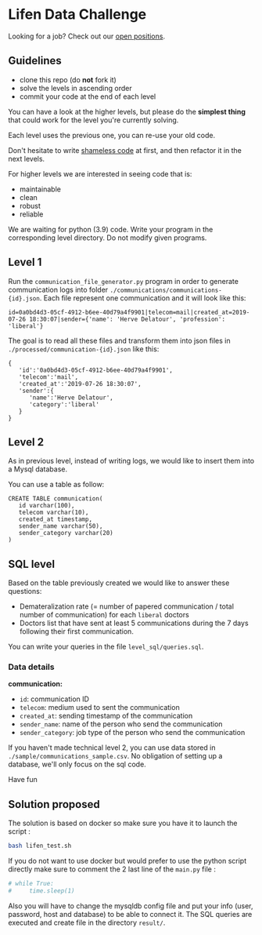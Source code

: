 # Lifen Data Challenge

 Looking for a job? Check out our [open positions](https://www.welcometothejungle.co/companies/lifen/jobs).

## Guidelines

- clone this repo (do **not** fork it)
- solve the levels in ascending order
- commit your code at the end of each level

You can have a look at the higher levels, but please do the **simplest thing** that could work for the level you're currently solving.

Each level uses the previous one, you can re-use your old code.

Don't hesitate to write [shameless code](http://red-badger.com/blog/2014/08/20/i-spent-3-days-with-sandi-metz-heres-what-i-learned/) at first, and then refactor it in the next levels.

For higher levels we are interested in seeing code that is:
- maintainable
- clean
- robust
- reliable

We are waiting for python (3.9) code.
Write your program in the corresponding level directory.
Do not modify given programs.


## Level 1

Run the `communication_file_generator.py` program in order to generate communication logs into folder `./communications/communications-{id}.json`. Each file represent one communication and it will look like this:

`id=0a0bd4d3-05cf-4912-b6ee-40d79a4f9901|telecom=mail|created_at=2019-07-26 18:30:07|sender={'name': 'Herve Delatour', 'profession': 'liberal'}`

The goal is to read all these files and transform them into json files in `./processed/communication-{id}.json` like this: 

```
{
   'id':'0a0bd4d3-05cf-4912-b6ee-40d79a4f9901',
   'telecom':'mail',
   'created_at':'2019-07-26 18:30:07',
   'sender':{
      'name':'Herve Delatour',
      'category':'liberal'
   }
}
```

## Level 2

As in previous level, instead of writing logs, we would like to insert them into a Mysql database.

You can use a table as follow:

```
CREATE TABLE communication(
   id varchar(100),
   telecom varchar(10),
   created_at timestamp,
   sender_name varchar(50),
   sender_category varchar(20)
)
```

## SQL level

Based on the table previously created we would like to answer these questions:
- Demateralization rate (= number of papered communication / total number of communication) for each `liberal` doctors
- Doctors list that have sent at least 5 communications during the 7 days following their first communication.

You can write your queries in the file `level_sql/queries.sql`.

### Data details

**communication:**

- `id`: communication ID
- `telecom`: medium used to sent the communication
- `created_at`: sending timestamp of the communication
- `sender_name`: name of the person who send the communication
- `sender_category`: job type of the person who send the communication

If you haven't made technical level 2, you can use data stored in `./sample/communications_sample.csv`.
No obligation of setting up a database, we'll only focus on the sql code.

Have fun

## Solution proposed
The solution is based on docker so make sure you have it to launch the script :
```bash
bash lifen_test.sh
```
If you do not want to use docker but would prefer to use the python script directly make sure to comment the 2 last  line of the `main.py` file :
```python
# while True:
#     time.sleep(1)
```
Also you will have to change the mysqldb config file and put your info (user, password, host and database) to be able to connect it.
The SQL queries are executed and create file in the directory `result/`.

